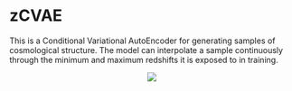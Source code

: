 # zCVAE

This is a Conditional Variational AutoEncoder for generating samples of cosmological structure. The model can interpolate a sample continuously through the minimum and maximum redshifts it is exposed to in training.

<p align="center">
  <img src="https://github.com/homerjed/zCVAE/blob/main/imgs/z_anim.gif" />
</p>

<!--![z_interpolation](https://github.com/homerjed/zCVAE/blob/main/imgs/z_anim.gif)-->
